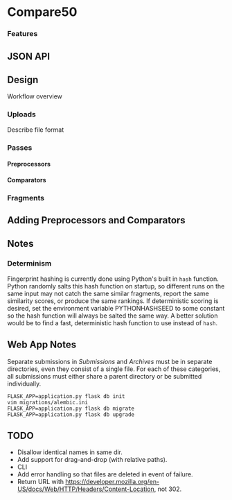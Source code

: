 # Compare50

### Features

## JSON API

## Design

Workflow overview

### Uploads

Describe file format

### Passes

#### Preprocessors

#### Comparators

### Fragments

## Adding Preprocessors and Comparators

## Notes

### Determinism
Fingerprint hashing is currently done using Python's built in `hash`
function. Python randomly salts this hash function on startup, so
different runs on the same input may not catch the same similar
fragments, report the same similarity scores, or produce the same
rankings. If deterministic scoring is desired, set the environment
variable PYTHONHASHSEED to some constant so the hash function will
always be salted the same way. A better solution would be to find a
fast, deterministic hash function to use instead of `hash`.

## Web App Notes
Separate submissions in *Submissions* and *Archives* must be in
separate directories, even they consist of a single file. For each of
these categories, all submissions must either share a parent directory
or be submitted individually.

```
FLASK_APP=application.py flask db init
vim migrations/alembic.ini 
FLASK_APP=application.py flask db migrate
FLASK_APP=application.py flask db upgrade
```

## TODO

* Disallow identical names in same dir.
* Add support for drag-and-drop (with relative paths).
* CLI
* Add error handling so that files are deleted in event of failure.
* Return URL with https://developer.mozilla.org/en-US/docs/Web/HTTP/Headers/Content-Location, not 302.
